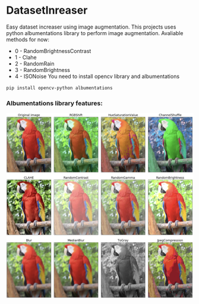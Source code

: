 # DatasetInreaser
Easy dataset increaser using image augmentation. This projects uses python albumentations library to perform image augmentation.
Avaliable methods for now:
* 0 - RandomBrightnessContrast 
* 1 - Clahe
* 2 - RandomRain
* 3 - RandomBrightness
* 4 - ISONoise
You need to install opencv library and albumentations
```bash
pip install opencv-python albumentations
```
### Albumentations library features:
![features](https://raw.githubusercontent.com/UtkarshGarg-UG/Deep-Learning-Projects/a51daccca906123b2548c471c1923b21deed8995/Computer-Vision/Loading-Custom-Dataset/parrots.png "features")
